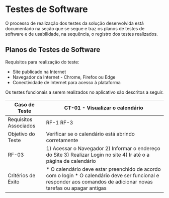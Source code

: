 # Testes de Software
O processo de realização dos testes da solução desenvolvida está documentado na seção que se segue e traz os planos de testes de software e de usabilidade, na sequência, o registro dos testes realizados.

## Planos de Testes de Software
Requisitos para realização do teste:

* Site publicado na Internet
* Navegador da Internet - Chrome, Firefox ou Edge
* Conectividade de Internet para acesso à plataforma

Os testes funcionais a serem realizados no aplicativo são descritos a seguir.

| Caso de Teste | CT-01 - Visualizar o calendário |
|-|-|
| Requisitos Associados | RF-1 RF-3 |
| Objetivo do Teste | Verificar se o calendário está abrindo corretamente |
| RF-03 | 1) Acessar o Navegador 2) Informar o endereço do Site 3) Realizar Login no site 4) Ir até o a página de calendário |
| Critérios de Êxito | * O calendário deve estar preenchido de acordo com o login * O calendário deve ser funcional e responder aos comandos de adicionar novas tarefas ou apagar antigas |
